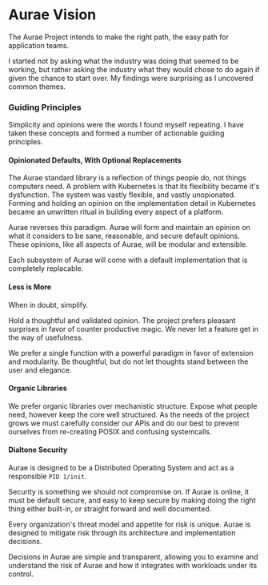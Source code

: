 # Aurae Vision

The Aurae Project intends to make the right path, the easy path for application teams. 

I started not by asking what the industry was doing that seemed to be working, but rather asking the industry what they would chose to do again if given the chance to start over.
My findings were surprising as I uncovered common themes.

### Guiding Principles 

Simplicity and opinions were the words I found myself repeating. I have taken these concepts and formed a number of actionable guiding principles.

#### Opinionated Defaults, With Optional Replacements

The Aurae standard library is a reflection of things people do, not things computers need.
A problem with Kubernetes is that its flexibility became it's dysfunction. The system was vastly flexible, and vastly unopionated.
Forming and holding an opinion on the implementation detail in Kubernetes became an unwritten ritual in building every aspect of a platform.

Aurae reverses this paradigm. Aurae will form and maintain an opinion on what it considers to be sane, reasonable, and secure default opinions.
These opinions, like all aspects of Aurae, will be modular and extensible.

Each subsystem of Aurae will come with a default implementation that is completely replacable.

#### Less is More

When in doubt, simplify.

Hold a thoughtful and validated opinion. The project prefers pleasant surprises in favor of counter productive magic.
We never let a feature get in the way of usefulness. 

We prefer a single function with a powerful paradigm in favor of extension and modularity. Be thoughtful, but do not let thoughts stand between the user and elegance.

#### Organic Libraries

We prefer organic libraries over mechanistic structure. Expose what people need, however keep the core well structured. 
As the needs of the project grows we must carefully consider our APIs and do our best to prevent ourselves from re-creating POSIX and confusing systemcalls.

#### Dialtone Security

Aurae is designed to be a Distributed Operating System and act as a responsible `PID 1/init`.

Security is something we should not compromise on. If Aurae is online, it must be default secure, and easy to keep secure by making doing the right thing either built-in, or straight forward and well documented.

Every organization's threat model and appetite for risk is unique. Aurae is designed to mitigate risk through its architecture and implementation decisions.

Decisions in Aurae are simple and transparent, allowing you to examine and understand the risk of Aurae and how it integrates with workloads under its control.
